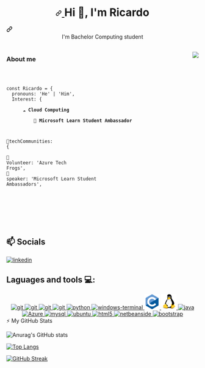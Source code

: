 <h1 align="center" dir="auto">
    <a id="user-content-hi--im-ricardo" class="anchor" aria-hidden="true" href="#hi--im-ricardo">
        <svg class="octicon octicon-link" viewBox="0 0 16 16" version="1.1" width="16" height="16" aria-hidden="true">
            <path fill-rule="evenodd" d="M7.775 3.275a.75.75 0 001.06 1.06l1.25-1.25a2 2 0 112.83 2.83l-2.5 2.5a2 2 0 01-2.83 0 .75.75 0 00-1.06 1.06 3.5 3.5 0 004.95 0l2.5-2.5a3.5 3.5 0 00-4.95-4.95l-1.25 1.25zm-4.69 9.64a2 2 0 010-2.83l2.5-2.5a2 2 0 012.83 0 .75.75 0 001.06-1.06 3.5 3.5 0 00-4.95 0l-2.5 2.5a3.5 3.5 0 004.95 4.95l1.25-1.25a.75.75 0 00-1.06-1.06l-1.25 1.25a2 2 0 01-2.83 0z">
            </path>
        </svg>
    </a>Hi <g-emoji class="g-emoji" alias="wave" fallback-src="https://github.githubassets.com/images/icons/emoji/unicode/1f44b.png">👋</g-emoji>, I'm Ricardo</h1>
<!--### Hi there 👋 I'm Ricardo Uribe-->
<a id="user-content-im-bachelor-computer-student-,-i-like-learn-about-tech-specially-data-science" class="anchor" aria-hidden="true" href="im-bachelor-computer-student-,-i-like-learn-about-tech-specially-data-science"><svg class="octicon octicon-link" viewBox="0 0 16 16" version="1.1" width="16" height="16" aria-hidden="true"><path fill-rule="evenodd" d="M7.775 3.275a.75.75 0 001.06 1.06l1.25-1.25a2 2 0 112.83 2.83l-2.5 2.5a2 2 0 01-2.83 0 .75.75 0 00-1.06 1.06 3.5 3.5 0 004.95 0l2.5-2.5a3.5 3.5 0 00-4.95-4.95l-1.25 1.25zm-4.69 9.64a2 2 0 010-2.83l2.5-2.5a2 2 0 012.83 0 .75.75 0 001.06-1.06 3.5 3.5 0 00-4.95 0l-2.5 2.5a3.5 3.5 0 004.95 4.95l1.25-1.25a.75.75 0 00-1.06-1.06l-1.25 1.25a2 2 0 01-2.83 0z">
    </path>
    </svg>
</a>
<div align="center" valign="top" dir="auto">I'm Bachelor Computing student</div>
</h3>
<br> 

<p>
   <img src="https://camo.githubusercontent.com/20e29ca6bc6c41b5ce4b2834aac00207a0c968b3e3a21a93af77aa2e2243d0cb/68747470733a2f2f6d65646961342e67697068792e636f6d2f6d656469612f4c724d427875564b714448434f4a373966502f67697068792e6769663f6369643d6563663035653437776a727930743736686f306c77707171726d67786a6269677366627639356a38756d386873766877267269643d67697068792e6769662663743d73" align="right" data-canonical-src="https://media4.giphy.com/media/LrMBxuVKqDHCOJ79fP/giphy.gif?cid=ecf05e47wjry0t76ho0lwpqqrmgxjbigsfbv95j8um8hsvhw&amp;rid=giphy.gif&amp;ct=s" style="max-width: 100%; display: inline-block;" data-target="animated-image.originalImage">
</p>

<h3 dir="auto"> About me </h3>
<pre class = "notranslate">
    <code> 

<div class="highlight highlight-source-js notranslate position-relative overflow-auto" dir="auto"><pre><span class="pl-k">const</span> <span class="pl-v">Ricardo</span> <span class="pl-c1">=</span> <span class="pl-kos">{</span>
  <span class="pl-c1">pronouns</span>: <span class="pl-s">'He'</span> <span class="pl-c1">|</span> <span class="pl-s">'Him'</span><span class="pl-kos">,</span>
  <span class="pl-c1">Interest</span>: <span class="pl-kos">{</span>
    <b>
      <span class="pl-s"><g-emoji class="g-emoji" alias="cloud" fallback-src="https://github.githubassets.com/images/icons/emoji/unicode/2601.png">☁️ Cloud Computing</g-emoji></span><span class="pl-kos">
     <!-- <span class="pl-s"><g-emoji class="g-emoji" alias="closed_lock_with_key" fallback-src="https://github.githubassets.com/images/icons/emoji/unicode/1f510.png">🔐 Cibersecurity</g-emoji></span><span class="pl-kos"> -->
          <span class="pl-s"><g-emoji class="g-emoji" alias="large_blue_circle" fallback-src="https://github.githubassets.com/images/icons/emoji/unicode/1f535.png">🔵 Microsoft Learn Student Ambassador</g-emoji></span><span class="pl-kos">
      </b>
      
  <span class="pl-c1"><g-emoji class="g-emoji" alias="paperclip" fallback-src="https://github.githubassets.com/images/icons/emoji/unicode/1f4ce.png">📎techCommunities</g-emoji></span>: <span class="pl-kos">{</span>
               <!-- <span class="pl-c1"><img class="emoji" title=":octocat:" alt=":octocat:" src="https://github.githubassets.com/images/icons/emoji/octocat.png" height="20" width="20" align="absmiddle"> social media leader</span>: <span class="pl-s">'Nopalito Tech'</span><span class="pl-kos">,</span> -->
                <span class="pl-c1"><g-emoji class="g-emoji" alias="frog" fallback-src="https://github.githubassets.com/images/icons/emoji/unicode/1f438.png">🐸 Volunteer</g-emoji></span>: <span class="pl-s">'Azure Tech Frogs'</span><span class="pl-kos">,</span> 
                <span class="pl-c1"><g-emoji class="g-emoji" alias="bust_in_silhouette" fallback-src="https://github.githubassets.com/images/icons/emoji/unicode/1f464.png">👤 speaker</g-emoji></span>: <span class="pl-s">'Microsoft Learn Student Ambassadors'</span><span class="pl-kos">,</span>
    </clipboard-copy>
  </div></div>
   </code>
   <!-- <img src="https://img.shields.io/github/followers/RicardoUValencia.svg?style=social&label=Follow&maxAge=2592000"> 
    <img src="https://camo.githubusercontent.com/0844f5f49ed2cf9e19c4a8529666f6fc02b21b58e855c8760e700cc86233b568/68747470733a2f2f6b6f6d617265762e636f6d2f67687076632f3f757365726e616d653d616c6565707379266c6162656c3d50726f66696c65253230766965777326636f6c6f723d306537356236267374796c653d666c617426636f6c6f723d79656c6c6f77" alt="RicardoUValencia" data-canonical-src="https://komarev.com/ghpvc/?username=RicardoUValencia&amp;label=Profile%20views&amp;color=0e75b6&amp;style=flat&amp;color=yellow" style="max-width: 100%;"> -->
</pre>

  
    
<div align="left"><h2 dir="auto"> 📫 Socials </h2>
<a href="https://www.linkedin.com/in/ricardouv/">
    <img src="https://img.shields.io/badge/LinkedIn-0077B5?style=for-the-badge&logo=linkedin&logoColor=white" alt="linkedin" style="max-width: 100%">
</a>
</div>
    
<!-- <a href="https://twitter.com/ru_viper">
    <img src="https://img.shields.io/badge/Twitter-1DA1F2?style=for-the-badge&logo=twitter&logoColor=white" alt="twitter" data-canonical-src="https://img.shields.io/badge/twitter-%2300acee.svg?&amp;style=for-the-badge&amp;logo=twitter&amp;logoColor=white" style="max-width: 100%;">
</a> -->

    
## Laguages and tools :computer::
<div align="center" valign="top" dir="auto">
<a href="https://www.eclipse.org/" reel="nofollow">
   <img src="https://img.shields.io/badge/Eclipse-2C2255?style=for-the-badge&logo=eclipse&logoColor=white" alt="git" width="90" height="30" style="max-width: 100%;">
    </a>
    
<a href="https://www.jetbrains.com/es-es/idea/" reel="nofollow">
    <img src="https://img.shields.io/badge/IntelliJ_IDEA-000000.svg?style=for-the-badge&logo=intellij-idea&logoColor=white" alt="git" width="90" height="30" style="max-width: 100%;">
    </a>

<a href="https://code.visualstudio.com/" reel="nofollow">
    <img src="https://img.shields.io/badge/Visual_Studio_Code-0078D4?style=for-the-badge&logo=visual%20studio%20code&logoColor=white" alt="git" width="90" height="30" style="max-width: 100%;">
</a>
    
<a href="https://git-scm.com/" reel="nofollow">
   <img src="https://img.shields.io/badge/GIT-E44C30?style=for-the-badge&logo=git&logoColor=white" alt="git" width="90" height="30" style="max-width: 100%;">     
</a>
   
<a href="https://www.python.org/">
   <img src="https://img.shields.io/badge/Python-14354C?style=for-the-badge&logo=python&logoColor=white" alt="python" width="90" height="30" style="max-width: 100%;">
</a>

<a href="https://apps.microsoft.com/store/detail/windows-terminal/9N0DX20HK701?hl=en-us&gl=US">
    <img src="https://img.shields.io/badge/windows%20terminal-4D4D4D?style=for-the-badge&logo=windows%20terminal&logoColor=white" alt="windows-terminal" width="90" height="30" style="max-width: 100%;">
</a>
    
<a href="https://www.cprogramming.com/">
    <img src="https://raw.githubusercontent.com/devicons/devicon/master/icons/c/c-original.svg" alt="C" width="40" height="40" style="max-width: 100%;">
</a>
   
<a href="https://docs.microsoft.com/en-us/windows/wsl/">
    <img src="https://raw.githubusercontent.com/devicons/devicon/master/icons/linux/linux-original.svg" alt="linux" alt="python" width="40" height="40" style="max-width: 100%;">
</a>
   
<a href="https://www.java.com/es/">
    <img src="https://img.shields.io/badge/Java-ED8B00?style=for-the-badge&logo=java&logoColor=white" alt="java" width="90" height="30" style="max-width: 100%;">
</a>
   
<a href="https://azure.microsoft.com/es-mx/features/azure-portal/">
     <img src="https://img.shields.io/badge/Microsoft_Azure-0089D6?style=for-the-badge&logo=microsoft-azure&logoColor=white" alt="Azure" width="90" height="30" style="max-width: 100%;">      
</a>
     
<a href="https://www.mysql.com/">
   <img src="https://img.shields.io/badge/MySQL-005C84?style=for-the-badge&logo=mysql&logoColor=white" alt="mysql" width="90" height="30" style="max-width: 100%;"> </a>
    
<a href="https://ubuntu.com/wsl">
    <img src="https://img.shields.io/badge/Ubuntu-E95420?style=for-the-badge&logo=ubuntu&logoColor=white" alt="ubuntu" width="90" height="30" style="max-width: 100%;">
</a>
     
<a href="https://www.w3.org/html/">
    <img src="https://img.shields.io/badge/HTML5-E34F26?style=for-the-badge&logo=html5&logoColor=white" alt="html5" width="90" height="30" style="max-width: 100%;">   
</a>
    
<a href="https://netbeans.apache.org/">
    <img src="https://img.shields.io/badge/NetBeansIDE-1B6AC6.svg?style=for-the-badge&logo=apache-netbeans-ide&logoColor=white" alt="netbeanside" width="90" height="30" style="max-width: 100%;">    
</a>
    
<a href="https://getbootstrap.com">
    <img src="https://img.shields.io/badge/Bootstrap-563D7C?style=for-the-badge&logo=bootstrap&logoColor=white" alt="bootstrap" width="90" height="30" style="max-width: 100%;">
</a>
</div>

<div align="left"> ⚡ My GitHub Stats
    
![Anurag's GitHub stats](https://github-readme-stats.vercel.app/api?username=RicardoUValencia&show_icons=true&theme=chartreuse-dark)   


[![Top Langs](https://github-readme-stats.vercel.app/api/top-langs/?username=RicardoUValencia&layout=compact&theme=chartreuse-dark)](https://github.com/RicardoUValencia/github-readme-stats)


[![GitHub Streak](https://github-readme-streak-stats.herokuapp.com?user=RicardoUValencia&theme=hacker&hide_border=true&date_format=M%20j%5B%2C%20Y%5D)](https://git.io/streak-stats)
</div>


<!-- <img src="https://github.com/fehbs/fehbs/raw/output/github-contribution-grid-snake.svg" style="max-width: 100;">

**RicardoUValencia/RicardoUValencia** is a ✨ _special_ ✨ repository because its `README.md` (this file) appears on your GitHub profile.

Here are some ideas to get you started:

- 🔭 I’m currently working on ...
- 🌱 I’m currently learning Azure Cloud
- 👯 I’m looking to collaborate on ...
- 🤔 I’m looking for help with ...
- 💬 Ask me about ...
- 📫 How to reach me: ...
- 😄 Pronouns: ...
- ⚡ Fun fact: ...
-->
